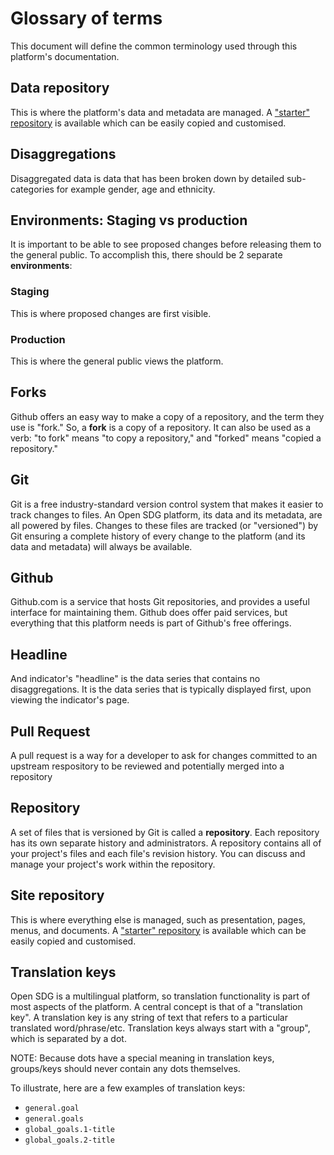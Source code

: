 <h1>Glossary of terms</h1>

This document will define the common terminology used through this platform's documentation.

## Data repository

This is where the platform's data and metadata are managed. A ["starter" repository](https://github.com/open-sdg/open-sdg-data-starter) is available which can be easily copied and customised.

## Disaggregations

Disaggregated data is data that has been broken down by detailed sub-categories for example gender, age and ethnicity. 

## Environments: Staging vs production

It is important to be able to see proposed changes before releasing them to the general public. To accomplish this, there should be 2 separate __environments__:

### Staging

This is where proposed changes are first visible.

### Production

This is where the general public views the platform.

## Forks

Github offers an easy way to make a copy of a repository, and the term they use is "fork." So, a __fork__ is a copy of a repository. It can also be used as a verb: "to fork" means "to copy a repository," and "forked" means "copied a repository."

## Git

Git is a free industry-standard version control system that makes it easier to track changes to files. An Open SDG platform, its data and its metadata, are all powered by files. Changes to these files are tracked (or "versioned") by Git ensuring a complete history of every change to the platform (and its data and metadata) will always be available.

## Github

Github.com is a service that hosts Git repositories, and provides a useful interface for maintaining them. Github does offer paid services, but everything that this platform needs is part of Github's free offerings.

## Headline

And indicator's "headline" is the data series that contains no disaggregations. It is the data series that is typically displayed first, upon viewing the indicator's page.

## Pull Request

A pull request is a way for a developer to ask for changes committed to an upstream respository to be reviewed and potentially merged into a repository

## Repository

A set of files that is versioned by Git is called a __repository__. Each repository has its own separate history and administrators. A repository contains all of your project's files and each file's revision history. You can discuss and manage your project's work within the repository.

## Site repository

This is where everything else is managed, such as presentation, pages, menus, and documents.  A ["starter" repository](https://github.com/open-sdg/open-sdg-site-starter) is available which can be easily copied and customised.

## Translation keys

Open SDG is a multilingual platform, so translation functionality is part of most aspects of the platform. A central concept is that of a "translation key". A translation key is any string of text that refers to a particular translated word/phrase/etc. Translation keys always start with a "group", which is separated by a dot.

NOTE: Because dots have a special meaning in translation keys, groups/keys should never contain any dots themselves.

To illustrate, here are a few examples of translation keys:

* `general.goal`
* `general.goals`
* `global_goals.1-title`
* `global_goals.2-title`

